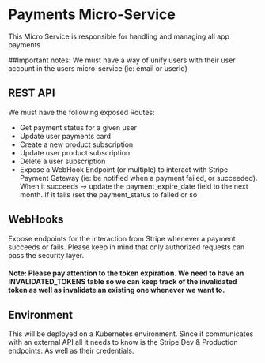 # Payments Micro-Service
This Micro Service is responsible for handling and managing all app payments

##Important notes:
We must have a way of unify users with their user account in the users micro-service (ie: email or userId)

## REST API
We must have the following exposed Routes:
- Get payment status for a given user
- Update user payments card
- Create a new product subscription
- Update user product subscription
- Delete a user subscription
- Expose a WebHook Endpoint (or multiple) to interact with Stripe Payment Gateway (ie: be notified when a payment failed, or succeeded). When it succeeds -> update the payment_expire_date field to the next month. If it fails (set the payment_status to failed or so

## WebHooks
Expose endpoints for the interaction from Stripe whenever a payment succeeds or fails. Please keep in mind that only authorized requests can pass the security layer.

#### Note: Please pay attention to the token expiration. We need to have an INVALIDATED_TOKENS table so we can keep track of the invalidated token as well as invalidate an existing one whenever we want to.

## Environment
This will be deployed on a Kubernetes environment. Since it communicates with an external API all it needs to know is the Stripe Dev & Production endpoints. As well as their credentials.
